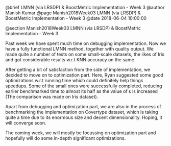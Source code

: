 @brief LMNN (via LRSDP) & BoostMetric Implementation - Week 3
@author Manish Kumar
@page Manish2018Week03 LMNN (via LRSDP) & BoostMetric Implementation - Week 3
@date 2018-06-04 10:00:00

@section Manish2018Week03 LMNN (via LRSDP) & BoostMetric Implementation - Week 3

Past week we have spent much time on debugging implementation. Now we have a fully functional LMNN method, together with quality output. We made quite a number of tests on some small-scale datasets, the likes of Iris and got considerable results w.r.t KNN accuracy on the same.

After getting a bit of satisfaction from the side of implementation, we decided to move on to optimization part. Here, Ryan suggested some good optimizations w.r.t running time which could definitely help things speedups. Some of the small ones were successfully completed, reducing earlier benchmarked time to almost its half as the value of `k` is increased (The comparison was made on Iris dataset).

Apart from debugging and optimization part, we are also in the process of benchmarking the implementation on Covertype dataset, which is taking quite a time due to its enormous size and decent dimensionality. Hoping, it will converge soon.

The coming week, we will mostly be focussing on optimization part and hopefully will do some in-depth significant optimizations.